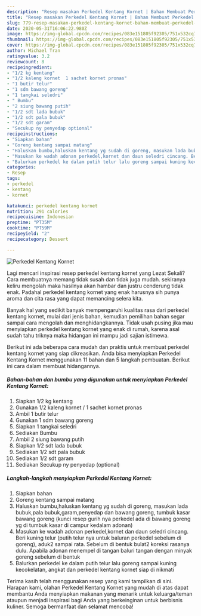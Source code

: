 ```yaml
---
description: "Resep masakan Perkedel Kentang Kornet | Bahan Membuat Perkedel Kentang Kornet Yang Enak Banget"
title: "Resep masakan Perkedel Kentang Kornet | Bahan Membuat Perkedel Kentang Kornet Yang Enak Banget"
slug: 779-resep-masakan-perkedel-kentang-kornet-bahan-membuat-perkedel-kentang-kornet-yang-enak-banget
date: 2020-05-31T16:06:22.980Z
image: https://img-global.cpcdn.com/recipes/083e151805f92305/751x532cq70/perkedel-kentang-kornet-foto-resep-utama.jpg
thumbnail: https://img-global.cpcdn.com/recipes/083e151805f92305/751x532cq70/perkedel-kentang-kornet-foto-resep-utama.jpg
cover: https://img-global.cpcdn.com/recipes/083e151805f92305/751x532cq70/perkedel-kentang-kornet-foto-resep-utama.jpg
author: Michael Tran
ratingvalue: 3.2
reviewcount: 8
recipeingredient:
- "1/2 kg kentang"
- "1/2 kaleng kornet  1 sachet kornet pronas"
- "1 butir telur"
- "1 sdm bawang goreng"
- "1 tangkai seledri"
- " Bumbu"
- "2 siung bawang putih"
- "1/2 sdt lada bubuk"
- "1/2 sdt pala bubuk"
- "1/2 sdt garam"
- "Secukup ny penyedap optional"
recipeinstructions:
- "Siapkan bahan"
- "Goreng kentang sampai matang"
- "Haluskan bumbu,haluskan kentang yg sudah di goreng, masukan lada bubuk,pala bubuk,garam,penyedap dan bawang goreng, tumbuk kasar bawang goreng (kunci resep gurih nya perkedel ada di bawang goreng yg di tumbuk kasar di campur kedalam adonan)"
- "Masukan ke wadah adonan perkedel,kornet dan daun seledri cincang. Beri kuning telur (putih telur nya untuk baluran perkedel sebelum di goreng), aduk2 sampai rata. Sebelum di bentuk bulat2 koreksi rasanya dulu. Apabila adonan menempel di tangan baluri tangan dengan minyak goreng sebelum di bentuk"
- "Balurkan perkedel ke dalam putih telur lalu goreng sampai kuning kecokelatan, angkat dan perkedel kentang kornet siap di nikmati"
categories:
- Resep
tags:
- perkedel
- kentang
- kornet

katakunci: perkedel kentang kornet 
nutrition: 291 calories
recipecuisine: Indonesian
preptime: "PT35M"
cooktime: "PT59M"
recipeyield: "2"
recipecategory: Dessert

---
```



![Perkedel Kentang Kornet](https://img-global.cpcdn.com/recipes/083e151805f92305/751x532cq70/perkedel-kentang-kornet-foto-resep-utama.jpg)

Lagi mencari inspirasi resep perkedel kentang kornet yang Lezat Sekali? Cara membuatnya memang tidak susah dan tidak juga mudah. sekiranya keliru mengolah maka hasilnya akan hambar dan justru cenderung tidak enak. Padahal perkedel kentang kornet yang enak harusnya sih punya aroma dan cita rasa yang dapat memancing selera kita.



Banyak hal yang sedikit banyak mempengaruhi kualitas rasa dari perkedel kentang kornet, mulai dari jenis bahan, kemudian pemilihan bahan segar sampai cara mengolah dan menghidangkannya. Tidak usah pusing jika mau menyiapkan perkedel kentang kornet yang enak di rumah, karena asal sudah tahu triknya maka hidangan ini mampu jadi sajian istimewa.


Berikut ini ada beberapa cara mudah dan praktis untuk membuat perkedel kentang kornet yang siap dikreasikan. Anda bisa menyiapkan Perkedel Kentang Kornet menggunakan 11 bahan dan 5 langkah pembuatan. Berikut ini cara dalam membuat hidangannya.

<!--inarticleads1-->

##### Bahan-bahan dan bumbu yang digunakan untuk menyiapkan Perkedel Kentang Kornet:

1. Siapkan 1/2 kg kentang
1. Gunakan 1/2 kaleng kornet / 1 sachet kornet pronas
1. Ambil 1 butir telur
1. Gunakan 1 sdm bawang goreng
1. Siapkan 1 tangkai seledri
1. Sediakan  Bumbu
1. Ambil 2 siung bawang putih
1. Siapkan 1/2 sdt lada bubuk
1. Sediakan 1/2 sdt pala bubuk
1. Sediakan 1/2 sdt garam
1. Sediakan Secukup ny penyedap (optional)




<!--inarticleads2-->

##### Langkah-langkah menyiapkan Perkedel Kentang Kornet:

1. Siapkan bahan
1. Goreng kentang sampai matang
1. Haluskan bumbu,haluskan kentang yg sudah di goreng, masukan lada bubuk,pala bubuk,garam,penyedap dan bawang goreng, tumbuk kasar bawang goreng (kunci resep gurih nya perkedel ada di bawang goreng yg di tumbuk kasar di campur kedalam adonan)
1. Masukan ke wadah adonan perkedel,kornet dan daun seledri cincang. Beri kuning telur (putih telur nya untuk baluran perkedel sebelum di goreng), aduk2 sampai rata. Sebelum di bentuk bulat2 koreksi rasanya dulu. Apabila adonan menempel di tangan baluri tangan dengan minyak goreng sebelum di bentuk
1. Balurkan perkedel ke dalam putih telur lalu goreng sampai kuning kecokelatan, angkat dan perkedel kentang kornet siap di nikmati




Terima kasih telah menggunakan resep yang kami tampilkan di sini. Harapan kami, olahan Perkedel Kentang Kornet yang mudah di atas dapat membantu Anda menyiapkan makanan yang menarik untuk keluarga/teman ataupun menjadi inspirasi bagi Anda yang berkeinginan untuk berbisnis kuliner. Semoga bermanfaat dan selamat mencoba!
